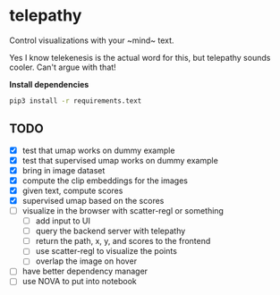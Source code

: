 # telepathy

Control visualizations with your ~mind~ text.

Yes I know telekenesis is the actual word for this, but telepathy sounds cooler. Can't argue with that!

**Install dependencies**

```bash
pip3 install -r requirements.text
```

## TODO

-   [x] test that umap works on dummy example
-   [x] test that supervised umap works on dummy example
-   [x] bring in image dataset
-   [x] compute the clip embeddings for the images
-   [x] given text, compute scores
-   [x] supervised umap based on the scores
-   [ ] visualize in the browser with scatter-regl or something
    -   [ ] add input to UI
    -   [ ] query the backend server with telepathy
    -   [ ] return the path, x, y, and scores to the frontend
    -   [ ] use scatter-regl to visualize the points
    -   [ ] overlap the image on hover
-   [ ] have better dependency manager
-   [ ] use NOVA to put into notebook
